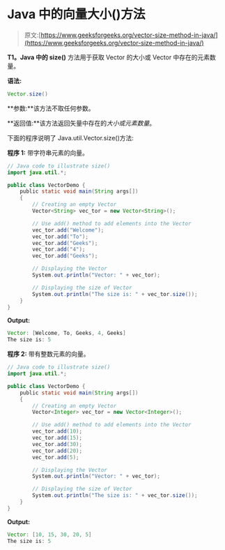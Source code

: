 # Java 中的向量大小()方法

> 原文:[https://www.geeksforgeeks.org/vector-size-method-in-java/](https://www.geeksforgeeks.org/vector-size-method-in-java/)

**T1。Java 中的 size()** 方法用于获取 Vector 的大小或 Vector 中存在的元素数量。

**语法:**

```java
Vector.size()
```

**参数:**该方法不取任何参数。

**返回值:**该方法返回矢量中存在的*大小或元素数量*。

下面的程序说明了 Java.util.Vector.size()方法:

**程序 1:** 带字符串元素的向量。

```java
// Java code to illustrate size()
import java.util.*;

public class VectorDemo {
    public static void main(String args[])
    {
        // Creating an empty Vector
        Vector<String> vec_tor = new Vector<String>();

        // Use add() method to add elements into the Vector
        vec_tor.add("Welcome");
        vec_tor.add("To");
        vec_tor.add("Geeks");
        vec_tor.add("4");
        vec_tor.add("Geeks");

        // Displaying the Vector
        System.out.println("Vector: " + vec_tor);

        // Displaying the size of Vector
        System.out.println("The size is: " + vec_tor.size());
    }
}
```

**Output:**

```java
Vector: [Welcome, To, Geeks, 4, Geeks]
The size is: 5

```

**程序 2:** 带有整数元素的向量。

```java
// Java code to illustrate size()
import java.util.*;

public class VectorDemo {
    public static void main(String args[])
    {
        // Creating an empty Vector
        Vector<Integer> vec_tor = new Vector<Integer>();

        // Use add() method to add elements into the Vector
        vec_tor.add(10);
        vec_tor.add(15);
        vec_tor.add(30);
        vec_tor.add(20);
        vec_tor.add(5);

        // Displaying the Vector
        System.out.println("Vector: " + vec_tor);

        // Displaying the size of Vector
        System.out.println("The size is: " + vec_tor.size());
    }
}
```

**Output:**

```java
Vector: [10, 15, 30, 20, 5]
The size is: 5

```